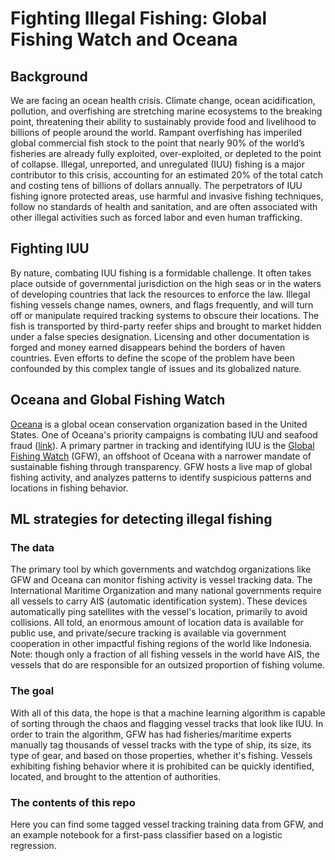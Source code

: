# Fighting Illegal Fishing: Global Fishing Watch and Oceana
## Background

We are facing an ocean health crisis.  Climate change, ocean acidification, pollution, and overfishing are stretching marine ecosystems to the breaking point, threatening their ability to sustainably provide food and livelihood to billions of people around the world.  Rampant overfishing has imperiled global commercial fish stock to the point that nearly 90% of the world’s fisheries are already fully exploited, over-exploited, or depleted to the point of collapse.  Illegal, unreported, and unregulated (IUU) fishing is a major contributor to this crisis, accounting for an estimated 20% of the total catch and costing tens of billions of dollars annually.  The perpetrators of IUU fishing ignore protected areas, use harmful and invasive fishing techniques, follow no standards of health and sanitation, and are often associated with other illegal activities such as forced labor and even human trafficking.

## Fighting IUU

By nature, combating IUU fishing is a formidable challenge.  It often takes place outside of governmental jurisdiction on the high seas or in the waters of developing countries that lack the resources to enforce the law.  Illegal fishing vessels change names, owners, and flags frequently, and will turn off or manipulate required tracking systems to obscure their locations.  The fish is transported by third-party reefer ships and brought to market hidden under a false species designation.  Licensing and other documentation is forged and money earned disappears behind the borders of haven countries.  Even efforts to define the scope of the problem have been confounded by this complex tangle of issues and its globalized nature.

## Oceana and Global Fishing Watch

[Oceana](https://oceana.org/) is a global ocean conservation organization based in the United States. One of Oceana's priority campaigns is combating IUU and seafood fraud ([link](https://usa.oceana.org/our-campaigns/illegal_fishing_and_seafood_fraud/campaign)). A primary partner in tracking and identifying IUU is the [Global Fishing Watch](https://globalfishingwatch.org/) (GFW), an offshoot of Oceana with a narrower mandate of sustainable fishing through transparency. GFW hosts a live map of global fishing activity, and analyzes patterns to identify suspicious patterns and locations in fishing behavior.

## ML strategies for detecting illegal fishing

### The data

The primary tool by which governments and watchdog organizations like GFW and Oceana can monitor fishing activity is vessel tracking data. The International Maritime Organization and many national governments require all vessels to carry AIS (automatic identification system). These devices automatically ping satellites with the vessel's location, primarily to avoid collisions. All told, an enormous amount of location data is available for public use, and private/secure tracking is available via government cooperation in other impactful fishing regions of the world like Indonesia. Note: though only a fraction of all fishing vessels in the world have AIS, the vessels that do are responsible for an outsized proportion of fishing volume.

### The goal

With all of this data, the hope is that a machine learning algorithm is capable of sorting through the chaos and flagging vessel tracks that look like IUU. In order to train the algorithm, GFW has had fisheries/maritime experts manually tag thousands of vessel tracks with the type of ship, its size, its type of gear, and based on those properties, whether it's fishing. Vessels exhibiting fishing behavior where it is prohibited can be quickly identified, located, and brought to the attention of authorities.

### The contents of this repo

Here you can find some tagged vessel tracking training data from GFW, and an example notebook for a first-pass classifier based on a logistic regression.

